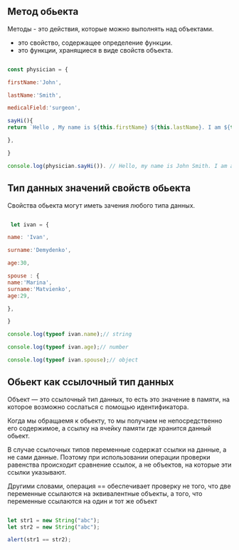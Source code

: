 ## Метод обьекта

</hr>

Методы - это действия, которые можно выполнять над объектами. 
 - это свойство, содержащее определение функции. 
 - это функции, хранящиеся в виде свойств объекта.
 
```js

const physician = {

firstName:'John',

lastName:'Smith',

medicalField:'surgeon',

sayHi(){
return `Hello , My name is ${this.firstName} ${this.lastName}. I am ${this.medicalField}`

},

}

console.log(physician.sayHi()). // Hello, my name is John Smith. I am a surgeon

```


## Тип данных значений свойств обьекта

</hr>

Свойства обьекта могут иметь зачения любого типа данных.

```js

 let ivan = {

name: 'Ivan',

surname:'Demydenko',

age:30,

spouse : {
name:'Marina',
surname:'Matvienko',
age:29,

},

}

console.log(typeof ivan.name);// string

console.log(typeof ivan.age);// number

console.log(typeof ivan.spouse);// object

```
## Обьект как ссылочный тип данных

Объект — это ссылочный тип данных, то есть это значение в памяти, на которое возможно сослаться с помощью идентификатора.

Когда мы обращаемя к обьекту, то мы получаем не непосредственно его содержимое, а ссылку на ячейку памяти где хранится данный обьект.

В случае ссылочных типов переменные содержат ссылки на данные, а не сами данные. 
Поэтому при использовании операции проверки равенства происходит сравнение ссылок, а не объектов, на которые эти ссылки указывают. 

Другими словами, операция == обеспечивает проверку не того, что две переменные ссылаются на эквивалентные объекты, а того, что переменные ссылаются на один и тот же объект
```js

let str1 = new String("abc");
let str2 = new String("abc");

alert(str1 == str2);

```


